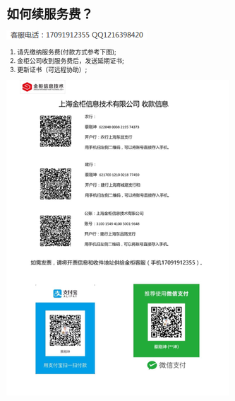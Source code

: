 # 如何续服务费？

![联系](assets/dianhua.png)

1. 请先缴纳服务费(付款方式参考下图);
2. 金柜公司收到服务费后，发送延期证书;
3. 更新证书（可远程协助）;

![联系](assets/fkxx.jpg)
